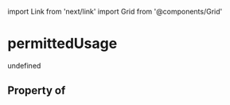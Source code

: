 import Link from 'next/link'
import Grid from '@components/Grid'

# permittedUsage

undefined

## Property of




